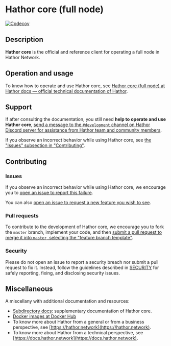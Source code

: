 # Hathor core (full node)

[![Codecov](https://img.shields.io/codecov/c/github/HathorNetwork/hathor-core?logo=codecov)](https://codecov.io/gh/hathornetwork/hathor-core)

## Description

**Hathor core** is the official and reference client for operating a full node in Hathor Network.

## Operation and usage

To know how to operate and use Hathor core, see [Hathor core (full node) at Hathor docs — official technical documentation of Hathor](https://docs.hathor.network/pathways/components/core).

## Support

If after consulting the documentation, you still need **help to operate and use Hathor core**, [send a message to the `#development` channel on Hathor Discord server for assistance from Hathor team and community members](https://discord.com/channels/566500848570466316/663785995082268713).

If you observe an incorrect behavior while using Hathor core, see [the "Issues" subsection in "Contributing"](#issues).

## Contributing

### Issues

If you observe an incorrect behavior while using Hathor core, we encourage you to [open an issue to report this failure](https://github.com/HathorNetwork/hathor-core/issues/new).

You can also [open an issue to request a new feature you wish to see](https://github.com/HathorNetwork/hathor-core/issues/new).

### Pull requests

To contribute to the development of Hathor core, we encourage you to fork the `master` branch, implement your code, and then [submit a pull request to merge it into `master`, selecting the "feature branch template"](https://github.com/HathorNetwork/hathor-core/compare).

### Security

Please do not open an issue to report a security breach nor submit a pull request to fix it. Instead, follow the guidelines described in [SECURITY](SECURITY.md) for safely reporting, fixing, and disclosing security issues.

## Miscellaneous

A miscellany with additional documentation and resources:
- [Subdirectory docs](docs/README.md): supplementary documentation of Hathor core.
- [Docker images at Docker Hub](https://hub.docker.com/r/hathornetwork/hathor-core)
- To know more about Hathor from a general or from a business perspective, see [https://hathor.network](https://hathor.network).
- To know more about Hathor from a technical perspective, see [https://docs.hathor.network](https://docs.hathor.network).
